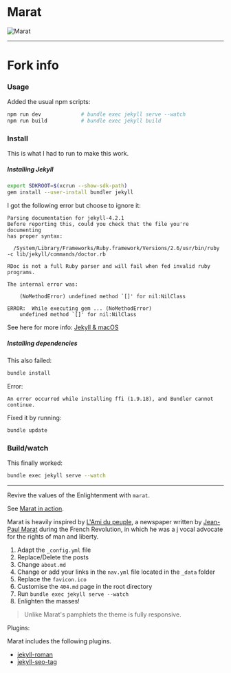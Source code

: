 # Marat

![Marat](https://raw.githubusercontent.com/JohnCoene/marat/master/assets/img/screenshot.png)

---

# Fork info

### Usage

Added the usual npm scripts:

```bash
npm run dev				# bundle exec jekyll serve --watch
npm run build			# bundle exec jekyll build
```

### Install

This is what I had to run to make this work.

##### Installing Jekyll

```bash
export SDKROOT=$(xcrun --show-sdk-path)
gem install --user-install bundler jekyll
```

I got the following error but choose to ignore it:

```
Parsing documentation for jekyll-4.2.1
Before reporting this, could you check that the file you're documenting
has proper syntax:

  /System/Library/Frameworks/Ruby.framework/Versions/2.6/usr/bin/ruby -c lib/jekyll/commands/doctor.rb

RDoc is not a full Ruby parser and will fail when fed invalid ruby programs.

The internal error was:

	(NoMethodError) undefined method `[]' for nil:NilClass

ERROR:  While executing gem ... (NoMethodError)
    undefined method `[]' for nil:NilClass
```

See here for more info: [Jekyll & macOS](https://jekyllrb.com/docs/troubleshooting/#jekyll--macos)

##### Installing dependencies

This also failed:

```bash
bundle install
```

Error:

```
An error occurred while installing ffi (1.9.18), and Bundler cannot continue.
```

Fixed it by running:

```bash
bundle update
```

### Build/watch

This finally worked:

```bash
bundle exec jekyll serve --watch
```

---

Revive the values of the Enlightenment with `marat`.

See [Marat in action](http://marat.john-coene.com).

Marat is heavily inspired by [L'Ami du peuple](https://en.wikipedia.org/wiki/L%27Ami_du_peuple), a newspaper written by [Jean-Paul Marat](https://en.wikipedia.org/wiki/Jean-Paul_Marat) during the French Revolution, in which he was a j vocal advocate for the rights of man and liberty.

1. Adapt the `_config.yml` file
2. Replace/Delete the posts
3. Change `about.md`
4. Change or add your links in the `nav.yml` file located in the `_data` folder
5. Replace the `favicon.ico`
6. Customise the `404.md` page in the root directory
7. Run `bundle exec jekyll serve --watch`
8. Enlighten the masses!

> Unlike Marat's pamphlets the theme is fully responsive.

Plugins:

Marat includes the following plugins.

-   [jekyll-roman](https://github.com/paulrobertlloyd/jekyll-roman)
-   [jekyll-seo-tag](https://github.com/jekyll/jekyll-seo-tag)
